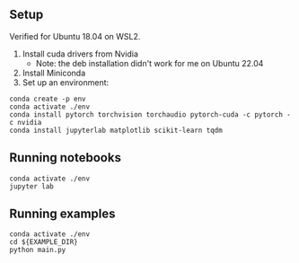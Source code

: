 ## Setup

Verified for Ubuntu 18.04 on WSL2. 

1. Install cuda drivers from Nvidia
    * Note: the deb installation didn't work for me on Ubuntu 22.04
2. Install Miniconda
3. Set up an environment:
```
conda create -p env
conda activate ./env
conda install pytorch torchvision torchaudio pytorch-cuda -c pytorch -c nvidia
conda install jupyterlab matplotlib scikit-learn tqdm
```

## Running notebooks

```
conda activate ./env
jupyter lab
```

## Running examples
```
conda activate ./env
cd ${EXAMPLE_DIR}
python main.py
```
